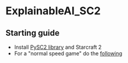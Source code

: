 # ExplainableAI_SC2
## Starting guide
* Install [PySC2 library](https://github.com/deepmind/pysc2) and Starcraft 2
* For a "normal speed game" do the [following](https://github.com/deepmind/pysc2/issues/22#issuecomment-374532625)

